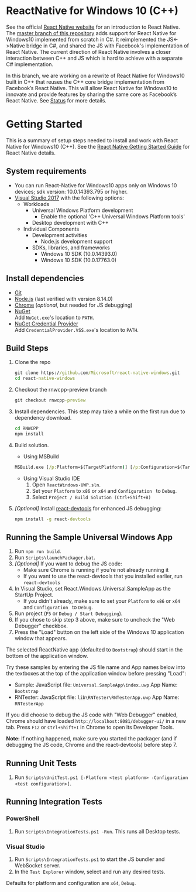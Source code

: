 # ReactNative for Windows 10 (C++)
See the official [React Native website](https://facebook.github.io/react-native/) for an introduction to React Native. The [master branch of this repository]( https://github.com/Microsoft/react-native-windows) adds support for React Native for Windows10 implemented from scratch in C#. It reimplemented the JS<->Native bridge in C#, and shared the JS with Facebook's implementation of React Native.  The current direction of React Native involves a closer interaction between C++ and JS which is hard to achieve with a separate C# implementation.

In this branch, we are working on a rewrite of React Native for Windows10 built in C++ that reuses the C++ core bridge implementation from Facebook’s React Native.  This will allow React Native for Windows10 to innovate and provide features by sharing the same core as Facebook’s React Native. See [Status](https://github.com/Microsoft/react-native-windows#status) for more details.

# Getting Started
This is a summary of setup steps needed to install and work with React Native for Windows10 (C++). See the [React Native Getting Started Guide](http://facebook.github.io/react-native/docs/getting-started.html) for React Native details.

## System requirements
* You can run React-Native for Windows10 apps only on Windows 10 devices; sdk version: 10.0.14393.795 or higher.
* [Visual Studio 2017](https://www.visualstudio.com/downloads) with the following options:
  * Workloads
    * Universal Windows Platform development
      * Enable the optional 'C++ Universal Windows Platform tools'
    * Desktop development with C++
  * Individual Components
    * Development activities
      * Node.js development support
    * SDKs, libraries, and frameworks
      * Windows 10 SDK (10.0.14393.0)
      * Windows 10 SDK (10.0.17763.0)

## Install dependencies
* [Git](https://git-scm.com/download/win)
* [Node.js](https://nodejs.org) (last verified with version 8.14.0)
* [Chrome](https://www.google.com/chrome/) (*optional*, but needed for JS debugging)
* [NuGet](https://dist.nuget.org/index.html)<br/>
  Add `NuGet.exe`'s location to `PATH`.
* [NuGet Credential Provider](https://nuget.pkgs.visualstudio.com/_apis/public/nuget/client/CredentialProviderBundle.zip)<br/>
  Add `CredentialProvider.VSS.exe`'s location to `PATH`.


## Build Steps
1. Clone the repo
    ```cmd
    git clone https://github.com/Microsoft/react-native-windows.git
    cd react-native-windows
    ```
2. Checkout the rnwcpp-preview branch
    ```cmd
    git checkout rnwcpp-preview
    ```
3. Install dependencies. This step may take a while on the first run due to dependency download.
    ```cmd
    cd RNWCPP
    npm install
    ```

4. Build solution.
    * Using MSBuild
    ```cmd
    MSBuild.exe [/p:Platform=$(TargetPlatform)] [/p:Configuration=$(TargetConfiguration)]
    ```

    * Using Visual Studio IDE
      1. Open `ReactWindows-UWP.sln`.
      2. Set your `Platform` to `x86` or `x64` and `Configuration ` to `Debug`.
      3. Select `Project / Build Solution (Ctrl+Shift+B)`

5. *[Optional]* Install [react-devtools](https://github.com/facebook/react-devtools/tree/master/packages/react-devtools) for enhanced JS debugging:

    ```cmd
   npm install -g react-devtools
   ```

## Running the Sample Universal Windows App
1. Run `npm run build`.
2. Run `Scripts\launchPackager.bat`.
3. *[Optional]* If you want to debug the JS code:
   - Make sure Chrome is running if you're not already running it
   - If you want to use the react-devtools that you installed earlier, run `react-devtools`
4. In Visual Studio, set React.Windows.Universal.SampleApp as the StartUp Project.
   - If you didn't already, make sure to set your `Platform` to `x86` or `x64` and `Configuration ` to `Debug`.
5. Run project (`F5` or `Debug / Start Debugging`).
6. If you chose to skip step 3 above, make sure to uncheck the "Web Debugger" checkbox.
7. Press the "Load" button on the left side of the Windows 10 application window that appears.

The selected ReactNative app (defaulted to `Bootstrap`) should start in the bottom of the application window.

Try these samples by entering the JS file name and App names below into the textboxes at the top of the application window before pressing "Load":
   - Sample: JavaScript file: `Universal.SampleApp\index.uwp` App Name: `Bootstrap`
   - RNTester: JavaScript file: `lib\RNTester\RNTesterApp.uwp` App Name: `RNTesterApp`

If you did choose to debug the JS code with "Web Debugger" enabled, Chrome should have loaded `http://localhost:8081/debugger-ui/` in a new tab. Press `F12` or `Ctrl+Shift+I` in Chrome to open its Developer Tools.

**Note:** If nothing happened, make sure you started the packager (and if debugging the JS code, Chrome and the react-devtools) before step 7.

## Running Unit Tests
1. Run `Scripts\UnitTest.ps1 [-Platform <test platform> -Configuration <test configuration>]`.

## Running Integration Tests
### PowerShell
1. Run `Scripts\IntegrationTests.ps1 -Run`. This runs all Desktop tests.
### Visual Studio
1. Run `Scripts\IntegrationTests.ps1` to start the JS bundler and WebSocket server.
2. In the `Test Explorer` window, select and run any desired tests.

Defaults for platform and configuration are `x64`, `Debug`.

